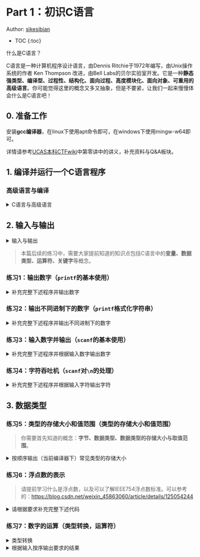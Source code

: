 # Part 1：初识C语言

Author: [sikesibian](https://github.com/sikesibian)

* TOC
{:toc}

什么是C语言？

C语言是一种计算机程序设计语言，由Dennis Ritchie于1972年编写，由Unix操作系统的作者 Ken Thompson 改进，由Bell Labs的贝尔实验室开发。它是一种**静态强类型、编译型、过程性、结构化、面向过程、高度模块化、面向对象、可重用的高级语言**。你可能觉得这里的概念又多又抽象，但是不要紧，让我们一起来慢慢体会什么是C语言吧！

## 0. 准备工作

安装**gcc编译器**，在linux下使用apt命令即可，在windows下使用mingw-w64即可。

详情请参考[UCAS本科CTFwiki](https://ucas-ctf.github.io/)中第零讲中的讲义，补充资料与Q&A板块。

## 1. 编译并运行一个C语言程序

### 高级语言与编译

<details>
<summary>C语言与高级语言</summary>
<br>
<div markdown="1">

**语言是计算机程序设计语言，它定义了计算机程序如何被构建、运行、解释等，通俗地说就是定义了计算机工作的逻辑**。一般来说，语言分为高级语言和低级语言。其中**如C、C++、Java、Python等是高级语言**，人们可以用他们有效地去理解、表达更复杂的程序；而**汇编语言等低级语言**只能有效表达简单的程序，这些内容在后续都会触及。

不过**计算机并不能够直接理解高级语言（源代码）**，对于C语言这样的计算机高级语言，我们需要**编译器**来将高级语言转化为计算机可以理解的语言（机器语言），从而计算机去理解运行。这一过程就称为**编译**。

> - **C、C++、Go**等语言属于**编译型语言**，它们在执行前通过**编译器**转换成**机器语言或中间代码**。
> - **Python、Ruby、JavaScript、PHP**等语言属于**解释型语言**，它们的源代码在运行时由**解释器**逐行或逐块转换成机器语言并**立即执行**。

接下来让我们编译一个C语言程序。

1. 新建一个文件，命名为`hello.c`（当然这里可以使用任何名字，只要后缀为`.c`即可）
2. 输入以下代码：
```c
#include <stdio.h>
int main() {
    printf("Hello World!\n");
    return 0;
}
```
3. 保存文件，然后使用**命令行**编译：
```bash
gcc hello.c -o hello
```
4. 运行程序：
```bash
./hello
```
可以看到结果为：
```bash
Hello World!
```
5. 恭喜你，你已经成功运行了第一个C语言程序！
6. 如果你希望在命令行中直接运行，可以使用以下命令：
```bash
gcc hello.c -o hello && ./hello
```

现在让我们来解释一下上述各个操作中各个命令或参数的意义：

1. `gcc`：这个命令是GNU Compiler Collection（GCC）的缩写，它提供了C语言的编译器。
2. `hello.c`：这是要编译的文件名，它表示我们要编译的源代码文件。
3. `-o hello`：这个参数表示将编译后的可执行文件保存为`hello`，如果不加这个参数，编译后的文件名默认为`a.out`。
4. `&&`：这个符号表示前一个命令执行成功后，才执行下一个命令。
5. `./hello`：这个命令表示执行编译后的文件。这里的`./`表示当前目录。

</div>
</details>

## 2. 输入与输出

<details>
<summary>输入与输出</summary>
<br>
<div markdown="1">

在C语言中，输入和输出我们可以通过函数`scanf()`和`printf()`来实现。

下述代码片段展示了如何使用`scanf()`和`printf()`函数进行输入和输出。

```c
#include <stdio.h>
int main(){
    int a;
    scanf("%d", &a);
    printf("%d\n", a);
    return 0;
}
```

在C语言中，输入和输出的格式与`printf()`和`scanf()`函数的格式字符串中的格式符（format specifier）有关。具体请查询相关资料。

</div>
</details>

> 本篇后续的练习中，需要大家提前知道的知识点包括C语言中的**变量、数据类型、运算符、关键字**等概念。

### 练习1：输出数字（`printf`的基本使用）

<details>
<summary>补充完整下述程序并输出数字</summary>
<br>
<div markdown="1">

```c
#include <stdio.h>
int main(){
    int a = 123;
    long b = 4567890123;
    long long c = 4567890123456789012;
    float d = 3.1415926;
    double e = 3.14159265358979323846;
    long double f = 3.141592653589793238462643383279502884197169399375105820974944592307816406286;
    // TODO
    // 输出a、b、c、d、e、f
    return 0;
}
```

输出示例：
```
a = 123
b = 4567890123
c = 4567890123456789012
d = 3.141593
e = 3.141593
f = 3.141593
```
</div>
</details>

### 练习2：输出不同进制下的数字（`printf`格式化字符串）

<details>
<summary>补充完整下述程序并输出不同进制下的数字</summary>
<br>
<div markdown="1">

```c
#include <stdio.h>
int main(){
    int a = 123;
    // TODO
    // 分别输出a的十进制、八进制、十六进制
    return 0;
}
```

输出示例：
```
a = 123
a = 0173
a = 0x7b
```

注：思考为什么这里输出是这个形式？

</div>
</details>

### 练习3：输入数字并输出（`scanf`的基本使用）

<details>
<summary>补充完整下述程序并根据输入数字输出数字</summary>
<br>
<div markdown="1">

```c
#include <stdio.h>
int main(){
    int a;
    // TODO
    // 输入一个数字并存储到a中
    printf("%d\n", a);
    return 0;
}
```

输入数据范围：`0 <= a <= 10000`

输入输出示例：
```
输入：
123
输出：
123
```

提示：
1. 当输入的字符串以换行符（`\n`）结尾时，`scanf()`结束输入。
2. 当输入的字符串以空格（` `）结尾时，`scanf()`会继续读取下一个字符，直到遇到换行符（`\n`）为止。
3. 当输入的字符串以制表符（`\t`）结尾时，`scanf()`会继续读取下一个字符，直到遇到换行符（`\n`）为止。

</div>
</details>

### 练习4：字符吞吐机（`scanf`对`\n`的处理）

<details>
<summary>补充完整下述程序并根据输入字符输出字符</summary>
<br>
<div markdown="1">

```c
#include <stdio.h>
int main(){
    char a, b, c;
    printf("Please input 3 characters: ");
    // TODO
    // 使用scanf()读取三个字符，分别存储到a、b、c中，观察输出结果
    printf("Your characters are %c, %c and %c\n", a, b, c);
    return 0;
}
```

</div>
</details>

## 3. 数据类型

### 练习5：类型的存储大小和值范围（类型的存储大小和值范围）

> 你需要首先知道的概念：**字节、数据类型、数据类型的存储大小与取值范围**。

<details>
<summary>按顺序输出（当前编译器下）常见类型的存储大小</summary>
<br>
<div markdown="1">

常见的数据类型：`char`, `unsigned char`, `signed char`, `int`, `unsigned int`, `short`, `unsigned short`, `long`, `unsigned long`

无输出示例。

提示：**使用`sizeof()`函数可以获取一个变量或类型所占的字节数**。

</div>
</details>

### 练习6：浮点数的表示

> 请提前学习什么是浮点数，以及可以了解IEEE754浮点数标准。可以参考的：https://blog.csdn.net/weixin_45863060/article/details/125054244

<details>
<summary>请根据要求补充完整下述代码</summary>
<br>
<div markdown="1">

```c
#include <stdio.h>
int main(){
    // 一般形式浮点数
    float a = 3.1415926;
    // 指数形式浮点数
    float b = 3.14e6;
    float c = 3.14e-6;
    float d = 3.14e+6;
    float e = -3.14e-6;
    // TODO
    // 以指数形式输出a
    // 以一般形式输出b，但是仅保留小数点后3位
    // 以一般形式输出c，右对齐并占用宽度为10，保留2位小数
    // 以一般形式输出d，左对齐并占用宽度为16，保留3位小数
    // 以指数形式输出e
    return 0;
}
```
输出示例：
```
a = 3.141593e+00
b = 3140000.000
c =       0.00
d = 3140000.000
e = -3.140000e-06
```

</div>
</details>

### 练习7：数字的运算（类型转换，运算符）

<details>
<summary>类型转换</summary>
<br>
<div markdown="1">

提醒：
```
                                         float
short                                      |
     \                                     v
      +--> int --> unsigned --> long --> double
     /
 char
```

- 将一种类型的数据赋值给另外一种类型的变量时就会发生自动类型转换。而在赋值运算中，赋值号两边的数据类型不同时，需要把右边表达式的类型转换为左边变量的类型，这可能会导致数据失真，或者精度降低。

- 在不同类型的混合运算中，编译器也会自动地转换数据类型，将参与运算的所有数据先转换为同一种类型，然后再进行计算。
    - `char` 和 `short` 参与运算时，必须先转换成 `int` 类型
    - 转换按数据长度增加的方向进行，以尽量保证数值不失真或精度不降低
    - 所有的浮点运算都是以双精度进行的

</div>
</details>

<details>
<summary>根据输入按序输出要求的结果</summary>
<br>
<div markdown="1">

```c
#include<stdio.h>

int main() {
    double a, b;
    scanf("%lf %lf", &a, &b);
    // TODO
    // 输出a和b的加减乘除结果
    // 输出 a 除以 b整数部分 的结果
    // 输出 a整数部分 除以 b 的结果
    // 输出 a 和 b 的取整结果
    // 输出 a整数部分 和 b整数部分 的商和余数
    // 输出 a整数部分 除以 b整数部分 的结果的整数部分
    // 输出 a整数部分 除以 b整数部分 的结果
    return 0;
}
```

输入输出示例：
```
输入：
3.1415926 2.7182818
输出：
5.859874
0.423311
8.539734
1.155727
1.570796
1.103638
3
2
1 1
1
1.500000
```

</div>
</details>


